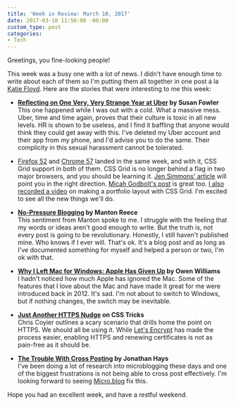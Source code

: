 ```yaml
---
title: 'Week in Review: March 10, 2017'
date: 2017-03-10 11:56:00 -06:00
custom_type: post
categories:
- Tech
---
```


Greetings, you fine-looking people!

This week was a busy one with a lot of news. I didn't have enough time to write about each of them so I'm putting them all together in one post á la [Katie Floyd](https://katiefloyd.com/). Here are the stories that were interesting to me this week:

- **[Reflecting on One Very, Very Strange Year at Uber](https://www.susanjfowler.com/blog/2017/2/19/reflecting-on-one-very-strange-year-at-uber) by Susan Fowler**  
This one happened while I was out with a cold. What a massive mess. Uber, time and time again, proves that their culture is toxic in all new levels. HR is shown to be useless, and I find it baffling that anyone would think they could get away with this. I've deleted my Uber account and their app from my phone, and I'd advise you to do the same. Their complicity in this sexual harassment cannot be tolerated.

- [Firefox 52](https://developer.mozilla.org/en-US/Firefox/Releases/52) and [Chrome 57](https://developers.google.com/web/updates/2017/03/nic57) landed in the same week, and with it, CSS Grid support in both of them. CSS Grid is no longer behind a flag in two major browsers, and you should be learning it. [Jen Simmons' article](http://jensimmons.com/post/feb-27-2017/learn-css-grid) will point you in the right direction. [Micah Godbolt's post](https://micahgodbolt.com/blog/css-grid-fist-look/) is great too. [I also recorded a video](https://youtu.be/HmIpJDfcZrA) on making a portfolio layout with CSS Grid. I'm excited to see all the new things we'll do.

- **[No-Pressure Blogging](http://www.manton.org/2017/03/no-pressure-blogging.html) by Manton Reece**  
This sentiment from Manton spoke to me. I struggle with the feeling that my words or ideas aren't good enough to write. But the truth is, not every post is going to be revolutionary. Honestly, I still haven't published mine. Who knows if I ever will. That's ok. It's a blog post and as long as I've documented something for myself and helped a person or two, I'm ok with that.

- **[Why I Left Mac for Windows: Apple Has Given Up](http://char.gd/microsoft/why-i-left-mac-for-windows/) by Owen Williams**  
I hadn't noticed how much Apple has ignored the Mac. Some of the features that I love about the Mac and have made it great for me were introduced back in 2012. It's sad. I'm not about to switch to Windows, but if nothing changes, the switch may be inevitable.

- **[Just Another HTTPS Nudge](https://css-tricks.com/just-another-https-nudge/) on CSS Tricks**  
Chris Coyier outlines a scary scenario that drills home the point on HTTPS. We should all be using it. While [Let's Encrypt](https://letsencrypt.org/) has made the process easier, enabling HTTPS and renewing certificates is not as pain-free as it should be.

- **[The Trouble With Cross Posting](https://jonathanhays.me/2016/04/12/the-trouble-with-cross-posting/) by Jonathan Hays**  
I've been doing a lot of research into microblogging these days and one of the biggest frustrations is not being able to cross post effectively. I'm looking forward to seeing [Micro.blog](http://micro.blog/) fix this.

Hope you had an excellent week, and have a restful weekend.
